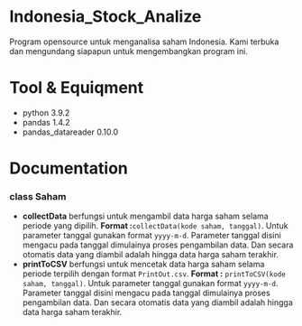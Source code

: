 # Indonesia_Stock_Analize
Program opensource untuk menganalisa saham Indonesia.
Kami terbuka dan mengundang siapapun untuk mengembangkan program ini.

# Tool & Equiqment
- python 3.9.2
- pandas 1.4.2
- pandas_datareader 0.10.0

# Documentation
### class Saham
  - **collectData** berfungsi untuk mengambil data harga saham selama periode yang dipilih. 
    **Format :**```collectData(kode saham, tanggal)```. Untuk parameter tanggal gunakan format ```yyyy-m-d```. Parameter tanggal disini mengacu pada
    tanggal dimulainya proses pengambilan data. Dan secara otomatis data yang diambil adalah hingga data harga saham terakhir.
  - **printToCSV** berfungsi untuk mencetak data harga saham selama periode terpilih dengan format ```PrintOut.csv```. 
    **Format :** ```printToCSV(kode saham, tanggal)```. Untuk parameter tanggal gunakan format ```yyyy-m-d```. Parameter tanggal disini mengacu pada
    tanggal dimulainya proses pengambilan data. Dan secara otomatis data yang diambil adalah hingga data harga saham terakhir.

